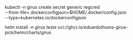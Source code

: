 <!-- helm repo add teste --username EduardoThums --password $GITHUB_TOKEN https://raw.githubusercontent.com/EduardoThums-Girus-PICK/helm/gh-pages -->

kubectl -n girus create secret generic regcred \
    --from-file=.dockerconfigjson=$HOME/.docker/config.json \
    --type=kubernetes.io/dockerconfigjson

helm install -n girus teste oci://ghcr.io/eduardothums-girus-pick/helm/charts/girus
